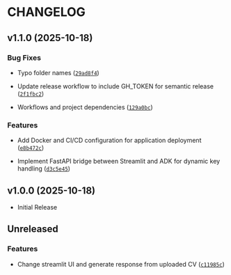 # CHANGELOG

<!-- version list -->

## v1.1.0 (2025-10-18)

### Bug Fixes

- Typo folder names
  ([`29ad8f4`](https://github.com/Dzoel31/cv-reviewer/commit/29ad8f4e8bfe62caeebf2b8bc4ee68a51470569b))

- Update release workflow to include GH_TOKEN for semantic release
  ([`2f1fbc2`](https://github.com/Dzoel31/cv-reviewer/commit/2f1fbc215f602e979374f217a8de9488eb1e7209))

- Workflows and project dependencies
  ([`129a0bc`](https://github.com/Dzoel31/cv-reviewer/commit/129a0bcb3aefa3192b5e3cc92646c0770ed0bfbc))

### Features

- Add Docker and CI/CD configuration for application deployment
  ([`e8b472c`](https://github.com/Dzoel31/cv-reviewer/commit/e8b472c76a978b5e2866c12120d11290aef1baa3))

- Implement FastAPI bridge between Streamlit and ADK for dynamic key handling
  ([`d3c5e45`](https://github.com/Dzoel31/cv-reviewer/commit/d3c5e45023423116a432fc723fbd3f1389b4d692))


## v1.0.0 (2025-10-18)

- Initial Release

## Unreleased

### Features

- Change streamlit UI and generate response from uploaded CV
  ([`c11985c`](https://github.com/Dzoel31/cv-reviewer/commit/c11985ca2a8376ffa6ecf9e5bfaf7af579c8477b))

